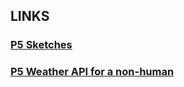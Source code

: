 ## LINKS
### [P5 Sketches](https://github.com/maydeyn/p5-sketches)
### [P5 Weather API for a non-human](https://github.com/maydeyn/live-weather-for-charmander)
